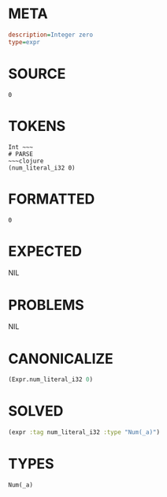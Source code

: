 # META
~~~ini
description=Integer zero
type=expr
~~~
# SOURCE
~~~roc
0
~~~
# TOKENS
~~~text
Int ~~~
# PARSE
~~~clojure
(num_literal_i32 0)
~~~
# FORMATTED
~~~roc
0
~~~
# EXPECTED
NIL
# PROBLEMS
NIL
# CANONICALIZE
~~~clojure
(Expr.num_literal_i32 0)
~~~
# SOLVED
~~~clojure
(expr :tag num_literal_i32 :type "Num(_a)")
~~~
# TYPES
~~~roc
Num(_a)
~~~

